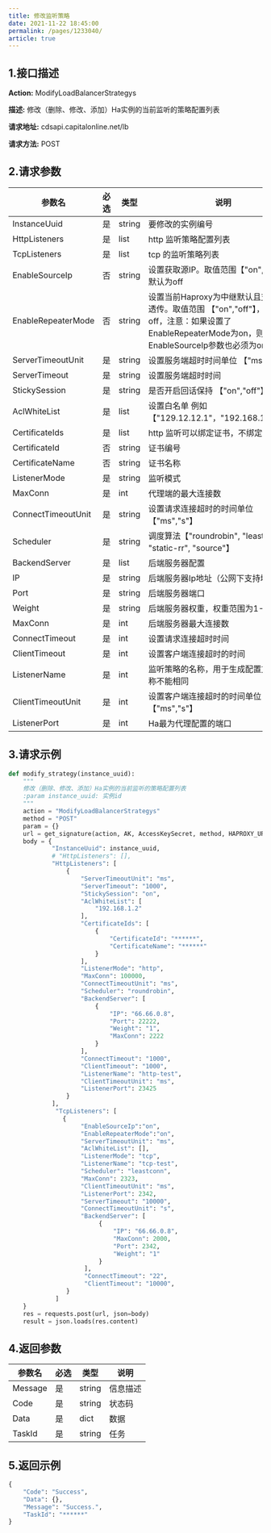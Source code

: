 ```yaml
---
title: 修改监听策略   
date: 2021-11-22 18:45:00
permalink: /pages/1233040/
article: true
---
```



## 1.接口描述

**Action:** ModifyLoadBalancerStrategys

**描述:** 修改（删除、修改、添加）Ha实例的当前监听的策略配置列表

**请求地址:** cdsapi.capitalonline.net/lb

**请求方法:** POST

## 2.请求参数

| 参数名             | 必选 | 类型   | 说明                                                         |
| ------------------ | ---- | ------ | ------------------------------------------------------------ |
| InstanceUuid       | 是   | string | 要修改的实例编号                                             |
| HttpListeners      | 是   | list   | http 监听策略配置列表                                        |
| TcpListeners       | 是   | list   | tcp 的监听策略列表                                           |
| EnableSourceIp     | 否   | string | 设置获取源IP。取值范围【"on","off"】，默认为off              |
| EnableRepeaterMode | 否   | string | 设置当前Haproxy为中继默认且支持源IP透传。取值范围 【"on","off"】，默认为off，注意：如果设置了EnableRepeaterMode为on，则EnableSourceIp参数也必须为on |
| ServerTimeoutUnit  | 是   | string | 设置服务端超时时间单位 【"ms","s"】                          |
| ServerTimeout      | 是   | string | 设置服务端超时时间                                           |
| StickySession      | 是   | string | 是否开启回话保持 【"on","off"】                              |
| AclWhiteList       | 是   | list   | 设置白名单 例如【"129.12.12.1"，"192.168.1.1/20"】           |
| CertificateIds     | 是   | list   | http 监听可以绑定证书，不绑定传空列表                        |
| CertificateId      | 否   | string | 证书编号                                                     |
| CertificateName    | 否   | string | 证书名称                                                     |
| ListenerMode       | 是   | string | 监听模式                                                     |
| MaxConn            | 是   | int    | 代理端的最大连接数                                           |
| ConnectTimeoutUnit | 是   | string | 设置请求连接超时的时间单位【"ms","s"】                       |
| Scheduler          | 是   | string | 调度算法【"roundrobin", "leastconn", "static-rr", "source"】 |
| BackendServer      | 是   | list   | 后端服务器配置                                               |
| IP                 | 是   | string | 后端服务器Ip地址（公网下支持域名）                           |
| Port               | 是   | string | 后端服务器端口                                               |
| Weight             | 是   | string | 后端服务器权重，权重范围为1-256                              |
| MaxConn            | 是   | int    | 后端服务器最大连接数                                         |
| ConnectTimeout     | 是   | int    | 设置请求连接超时时间                                         |
| ClientTimeout      | 是   | int    | 设置客户端连接超时的时间                                     |
| ListenerName       | 是   | int    | 监听策略的名称，用于生成配置文件，名称不能相同               |
| ClientTimeoutUnit  | 是   | int    | 设置客户端连接超时的时间单位【"ms","s"】                     |
| ListenerPort       | 是   | int    | Ha最为代理配置的端口                                         |

## 3.请求示例

```python
def modify_strategy(instance_uuid):
    """
    修改（删除、修改、添加）Ha实例的当前监听的策略配置列表
    :param instance_uuid: 实例id
    """
    action = "ModifyLoadBalancerStrategys"
    method = "POST"
    param = {}
    url = get_signature(action, AK, AccessKeySecret, method, HAPROXY_URL, param=param)
    body = {
            "InstanceUuid": instance_uuid,
            # "HttpListeners": [],
            "HttpListeners": [
                {
                    "ServerTimeoutUnit": "ms",
                    "ServerTimeout": "1000",
                    "StickySession": "on",
                    "AclWhiteList": [
                        "192.168.1.2"
                    ],
                    "CertificateIds": [
                        {
                            "CertificateId": "******",
                            "CertificateName": "******"
                        }
                    ],
                    "ListenerMode": "http",
                    "MaxConn": 100000,
                    "ConnectTimeoutUnit": "ms",
                    "Scheduler": "roundrobin",
                    "BackendServer": [
                        {
                            "IP": "66.66.0.8",
                            "Port": 22222,
                            "Weight": "1",
                            "MaxConn": 2222
                        }
                    ],
                    "ConnectTimeout": "1000",
                    "ClientTimeout": "1000",
                    "ListenerName": "http-test",
                    "ClientTimeoutUnit": "ms",
                    "ListenerPort": 23425
                }
            ],
             "TcpListeners": [
               {
                    "EnableSourceIp":"on",
                    "EnableRepeaterMode":"on",
                    "ServerTimeoutUnit": "ms",
                    "AclWhiteList": [],
                    "ListenerMode": "tcp",
                    "ListenerName": "tcp-test",
                    "Scheduler": "leastconn",
                    "MaxConn": 2323,
                    "ClientTimeoutUnit": "ms",
                    "ListenerPort": 2342,
                    "ServerTimeout": "10000",
                    "ConnectTimeoutUnit": "s",
                    "BackendServer": [
                         {
                             "IP": "66.66.0.8",
                             "MaxConn": 2000,
                             "Port": 2342,
                             "Weight": "1"
                         }
                     ],
                     "ConnectTimeout": "22",
                     "ClientTimeout": "10000",
                }
             ]
    }
    res = requests.post(url, json=body)
    result = json.loads(res.content)
```

## 4.返回参数

| 参数名  | 必选 | 类型   | 说明     |
| ------- | ---- | ------ | -------- |
| Message | 是   | string | 信息描述 |
| Code    | 是   | string | 状态码   |
| Data    | 是   | dict   | 数据     |
| TaskId  | 是   | string | 任务     |

## 5.返回示例

```python
{
    "Code": "Success",
    "Data": {},
    "Message": "Success.",
    "TaskId": "******"
}
```

